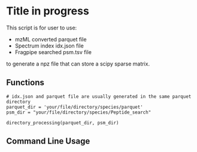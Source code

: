# Title in progress

This script is for user to use:
* mzML converted parquet file
* Spectrum index idx.json file
* Fragpipe searched psm.tsv file
  
to generate a npz file that can store a scipy sparse matrix. 

## Functions
```
# idx.json and parquet file are usually generated in the same parquet directory
parquet_dir = 'your/file/directory/species/parquet'
psm_dir = "your/file/directory/species/Peptide_search"

directory_processing(parquet_dir, psm_dir)
```



## Command Line Usage

